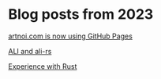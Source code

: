 # Blog posts from 2023

[artnoi.com is now using GitHub Pages](/blog/2023/pages/)

[ALI and ali-rs](/blog/2023/ali/)

[Experience with Rust](/blog/2023/try-rust/)
